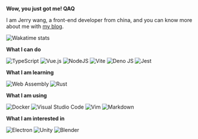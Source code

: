 **Wow, you just got me! QAQ**

I am Jerry wang, a front-end developer from china, and you can know more about me with [my blog][blog].

![Wakatime stats](https://github-readme-stats.vercel.app/api/wakatime?username=0x_jerry&langs_count=3)

**What I can do**

![TypeScript](https://img.shields.io/badge/typescript-%23007ACC.svg?style=for-the-badge&logo=typescript&logoColor=white)
![Vue.js](https://img.shields.io/badge/vuejs-%2335495e.svg?style=for-the-badge&logo=vuedotjs&logoColor=%234FC08D)
![NodeJS](https://img.shields.io/badge/node.js-6DA55F?style=for-the-badge&logo=node.js&logoColor=white)
![Vite](https://img.shields.io/badge/Vite-B73BFE?style=for-the-badge&logo=vite&logoColor=FFD62E)
![Deno JS](https://img.shields.io/badge/deno%20js-000000?style=for-the-badge&logo=deno&logoColor=white)
![Jest](https://img.shields.io/badge/Jest-C21325?style=for-the-badge&logo=jest&logoColor=white)

**What I am learning**

![Web Assembly](https://img.shields.io/badge/WebAssembly-654FF0?style=for-the-badge&logo=WebAssembly&logoColor=white)
![Rust](https://img.shields.io/badge/rust-%23000000.svg?style=for-the-badge&logo=rust&logoColor=white)

**What I am using**

![Docker](https://img.shields.io/badge/docker-%230db7ed.svg?style=for-the-badge&logo=docker&logoColor=white)
![Visual Studio Code](https://img.shields.io/badge/Visual%20Studio%20Code-0078d7.svg?style=for-the-badge&logo=visual-studio-code&logoColor=white)
![Vim](https://img.shields.io/badge/VIM-%2311AB00.svg?&style=for-the-badge&logo=vim&logoColor=white)
![Markdown](https://img.shields.io/badge/Markdown-000000?style=for-the-badge&logo=markdown&logoColor=white)

**What I am interested in**

![Electron](https://img.shields.io/badge/Electron-2B2E3A?style=for-the-badge&logo=electron&logoColor=9FEAF9)
![Unity](https://img.shields.io/badge/Unity-100000?style=for-the-badge&logo=unity&logoColor=white)
![Blender](https://img.shields.io/badge/blender-%23F5792A.svg?style=for-the-badge&logo=blender&logoColor=white)

[blog]: https://blog.0x-jerry.icu/
[github]: https://github.com/0x-jerry
[email]: mailto:x.jerry.wang@gmail.com
